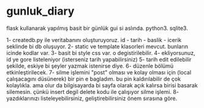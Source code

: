 # gunluk_diary

flask kullanarak yapılmış basit bir günlük gui si aslında.
python3.
sqlite3.

1- createdb.py ile veritabanını oluşturuyoruz. id - tarih - baslik - icerik seklinde bi db oluşuyor.
2- static ve template klasorleri mevcut. bunların icinde kodlar var.
3- basit bi style css var. o degistirilebilir.
4- ekliyorsunuz, id ye gore listeleniyor (isterseniz tarih yapabilirsiniz)
5- tarih edit edilebilir şekilde, eskiye bi şeyler yazmak istenirse diye.
6- düzenle bölümü etkinleştirilecek.
7- silme işlemini "post" olması ve kolay olması için (local çalışacagını düsünerek) bir pin e bagladım. bu pin kaldırılabilir de çok kolaylıkla. ama olur da bilgisayarda bi sayfa olarak açık kalırsa birisi basarak silemesin. çünkü insert degil delete kodu ile çalışıyor silme işlemi.
8- yazdıklarınızı listeleyebilirsiniz, geliştirebilirsiniz önem sırasına göre.


